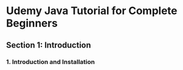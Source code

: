 # Udemy Java Tutorial for Complete Beginners
## Section 1: Introduction
### 1. Introduction and Installation
